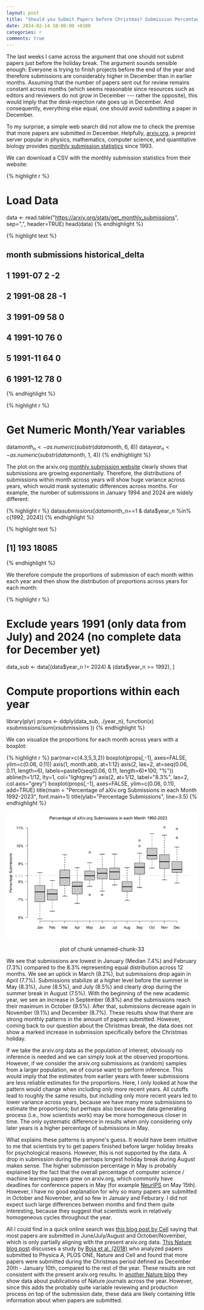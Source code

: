 ```yaml
---
layout: post
title: "Should you Submit Papers before Christmas? Submission Percentages across Months of the Year"
date: 2024-02-14 10:00:00 +0100
categories: r
comments: true
---
```


The last weeks I came across the argument that one should not submit papers just before the holiday break. The argument sounds sensible enough: Everyone is trying to finish projects before the end of the year and therefore submissions are considerably higher in December than in earlier months. Assuming that the number of papers sent out for review remains constant across months (which seems reasonable since resources such as editors and reviewers do not grow in December --- rather the opposite), this would imply that the desk-rejection rate goes up in December. And consequently, everything else equal, one should avoid submitting a paper in December.

To my surprise, a simple web search did not allow me to check the premise that more papers are submitted in December. Helpfully, [arxiv.org](http://arxiv.org), a preprint server popular in physics, mathematics, computer science, and quantitative biology provides [monthly submission statistics](https://arxiv.org/stats/get_monthly_submissions) since 1993. 

We can download a CSV with the monthly submission statistics from their website:


{% highlight r %}
# Load Data
data <- read.table("https://arxiv.org/stats/get_monthly_submissions", sep=",", header=TRUE)
head(data)
{% endhighlight %}



{% highlight text %}
##     month submissions historical_delta
## 1 1991-07           2               -2
## 2 1991-08          28               -1
## 3 1991-09          58                0
## 4 1991-10          76                0
## 5 1991-11          64                0
## 6 1991-12          78                0
{% endhighlight %}



{% highlight r %}
# Get Numeric Month/Year variables
data$month_n <- as.numeric(substr(data$month, 6, 8))
data$year_n <- as.numeric(substr(data$month, 1, 4))
{% endhighlight %}

The plot on the arxiv.org [monthly submission website](https://arxiv.org/stats/get_monthly_submissions) clearly shows that submissions are growing exponentially. Therefore, the distributions of submissions within month across years will show huge variance across years, which would mask systematic differences across months. For example, the number of submissions in January 1994 and 2024 are widely different:


{% highlight r %}
data$submissions[data$month_n==1 & data$year_n %in% c(1992, 2024)]
{% endhighlight %}



{% highlight text %}
## [1]   193 18085
{% endhighlight %}

We therefore compute the proportions of submission of each month within each year and then show the distribution of proportions across years for each month:


{% highlight r %}
# Exclude years 1991 (only data from July) and 2024 (no complete data for December yet)
data_sub <- data[(data$year_n != 2024) & (data$year_n >= 1992), ]

# Compute proportions within each year
library(plyr)
props <- ddply(data_sub, .(year_n), function(x) x$submissions / sum( x$submissions ))
{% endhighlight %}

We can visualize the proportions for each month across years with a boxplot:


{% highlight r %}
par(mar=c(4.3,5,3,2))
boxplot(props[,-1], axes=FALSE, ylim=c(0.06, 0.11))
axis(1, month.abb, at=1:12)
axis(2, las=2, at=seq(0.06, 0.11, length=6), labels=paste0(seq(0.06, 0.11, length=6)*100, "%"))
abline(h=1/12, lty=1, col="lightgrey")
axis(2, at=1/12, label="8.3%", las=2, col.axis="grey")
boxplot(props[,-1], axes=FALSE, ylim=c(0.06, 0.11), add=TRUE)
title(main = "Percentage of aXiv.org Submissions in each Month 1992-2023", font.main=1)
title(ylab="Percentage Submissions", line=3.5)
{% endhighlight %}

<div class="figure" style="text-align: center">
<img src="/assets/img/2024-12-22-ChristmasSubmission.Rmd/unnamed-chunk-33-1.png" alt="plot of chunk unnamed-chunk-33"  />
<p class="caption">plot of chunk unnamed-chunk-33</p>
</div>
We see that submissions are lowest in January (Median 7.4%) and February (7.3%) compared to the 8.3% representing equal distribution across 12 months. We see an uptick in March (8.2%), but submissions drop again in April (7.7%). Submissions stabilize at a higher level before the summer in May (8.3%), June (8.5%), and July (8.5%) and clearly drop during the summer break in August (7.5%). With the beginning of the new academic year, we see an increase in September (8.8%) and the submissions reach their maximum in October (9.5%). After that, submissions decrease again in November (9.1%) and December (8.7%). These results show that there are strong monthly patterns in the amount of papers submitted. However, coming back to our question about the Christmas break, the data does not show a marked increase in submission specifically before the Christmas holiday.

If we take the arxiv.org data as the population of interest, obviously no inference is needed and we can simply look at the observed proportions. However, if we consider the arxiv.org submissions as (random) samples from a larger population, we of course want to perform inference. This would imply that the estimates from earlier years with fewer submissions are less reliable estimates for the proportions. Here, I only looked at how the pattern would change when including only more recent years. All cutoffs lead to roughly the same results, but including only more recent years led to lower variance across years, because we have many more submissions to estimate the proportions; but perhaps also because the data generating process (i.e., how scientists work) may be more homogeneous closer in time. The only systematic difference in results when only considering only later years is a higher percentage of submissions in May.

What explains these patterns is anyone's guess. It would have been intuitive to me that scientists try to get papers finished before larger holiday breaks for psychological reasons. However, this is not supported by the data. A drop in submission during the perhaps longest holiday break during August makes sense. The higher submission percentage in May is probably explained by the fact that the overall percentage of computer science / machine learning papers grew on arxiv.org, which commonly have deadlines for conference papers in May (for example [NeurIPS](https://nips.cc/Conferences/2024/Dates) on May 15th). However, I have no good explanation for why so many papers are submitted in October and November, and so few in January and Feburary. I did not expect such large differences between months and find them quite interesting, because they suggest that scientists work in relatively homogeneous cycles throughout the year.

All I could find in a quick online search was [this blog post by Cell](https://crosstalk.cell.com/blog/when-are-the-best-and-worst-times-to-submit-your-paper) saying that most papers are submitted in June/July/August and October/November, which is only partially aligning with the present arxiv.org data. [This Nature blog post](https://www.nature.com/nature-index/news/best-day-submitting-academic-scholar-research-science-article-publication) discusses a study by [Boja et al. (2018)](https://link.springer.com/article/10.1007/s11192-018-2911-7) who analyzed papers submitted to Physica A, PLOS ONE, Nature and Cell and found that more papers were submitted during the Christmas period defined as December 20th - January 10th, compared to the rest of the year. These results are not consistent with the present arxiv.org results. In [another Nature blog](https://www.nature.com/nature-index/news/april-publishing-lull-follows-end-of-year-academic-flurry) they show data about publications of Nature journals across the year. However, since this adds the probably quite variable reviewing and production process on top of the submission date, these data are likely containing little information about when papers are submitted.

